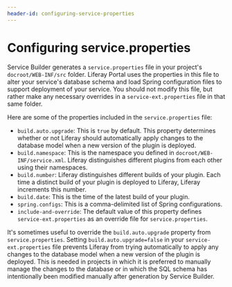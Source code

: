 ```yaml
---
header-id: configuring-service-properties
---
```


# Configuring service.properties

Service Builder generates a `service.properties` file in your project's
`docroot/WEB-INF/src` folder. Liferay Portal uses the properties in this file to
alter your service's database schema and load Spring configuration files to
support deployment of your service. You should not modify this file, but rather
make any necessary overrides in a `service-ext.properties` file in that same
folder.

Here are some of the properties included in the `service.properties` file:

- `build.auto.upgrade`: This is `true` by default. This property determines
  whether or not Liferay should automatically apply changes to the database
  model when a new version of the plugin is deployed.
- `build.namespace`: This is the namespace you defined in
  `docroot/WEB-INF/service.xml`. Liferay distinguishes different plugins from
  each other using their namespaces.
- `build.number`: Liferay distinguishes different builds of your plugin. Each
  time a distinct build of your plugin is deployed to Liferay, Liferay
  increments this number.
- `build.date`: This is the time of the latest build of your plugin.
- `spring.configs`: This is a comma-delimited list of Spring configurations.
- `include-and-override`: The default value of this property defines
  `service-ext.properties` as an override file for `service.properties`.

It's sometimes useful to override the `build.auto.upgrade` property from
`service.properties`. Setting `build.auto.upgrade=false` in your
`service-ext.properties` file prevents Liferay from trying automatically to
apply any changes to the database model when a new version of the plugin is
deployed. This is needed in projects in which it is preferred to manually manage
the changes to the database or in which the SQL schema has intentionally been
modified manually after generation by Service Builder.
